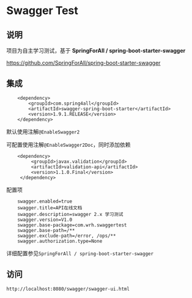 # Swagger Test #

## 说明 ##
项目为自主学习测试，基于
**SpringForAll / spring-boot-starter-swagger**

<https://github.com/SpringForAll/spring-boot-starter-swagger>

## 集成 ##
```
    <dependency>
        <groupId>com.spring4all</groupId>
        <artifactId>swagger-spring-boot-starter</artifactId>
        <version>1.9.1.RELEASE</version>
    </dependency>
```
默认使用注解`@EnableSwagger2`

可配置使用注解`@EnableSwagger2Doc`，同时添加依赖
```
    <dependency>
         <groupId>javax.validation</groupId>
         <artifactId>validation-api</artifactId>
         <version>1.1.0.Final</version>
     </dependency>
```
配置项
```
    swagger.enabled=true
    swagger.title=API在线文档
    swagger.description=swagger 2.x 学习测试
    swagger.version=V1.0
    swagger.base-package=com.wrh.swaggertest
    swagger.base-path=/**
    swagger.exclude-path=/error, /ops/**
    swagger.authorization.type=None
```
详细配置参见`SpringForAll / spring-boot-starter-swagger`

## 访问 ##
`http://localhost:8080/swagger/swagger-ui.html`